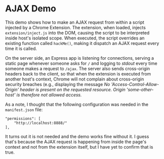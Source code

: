 # AJAX Demo

This demo shows how to make an AJAX request from within a script injected by a Chrome Extension. The extension, when 
loaded, injects `extension/inject.js` into the DOM, causing the script to be interpreted inside host's isolated scope. 
When executed, the script overrides an existing function called `hackMe()`, making it dispatch an AJAX request every 
time it is called.

On the server side, an Express app is listening for connections, serving a static page whenever someone asks for `/` 
and logging to *stdout* every time someone makes a request to `/ajax`. The server also sends cross-origin headers back 
to the client, so that when the extension is executed from another host's context, Chrome will not complain about 
cross-origin security breaches (e.g., displaying the message *No 'Access-Control-Allow-Origin' header is present on the 
requested resource. Origin 'some-other-host' is therefore not allowed access.*

As a note, I thought that the following configuration was needed in the `manifest.json` file:

    "permissions": [
        "http://localhost:8888/"
    ],

It turns out it is not needed and the demo works fine without it. I guess that's because the AJAX request is 
happening from inside the page's context and not from the extension itself, but I have yet to confirm that is true. 
